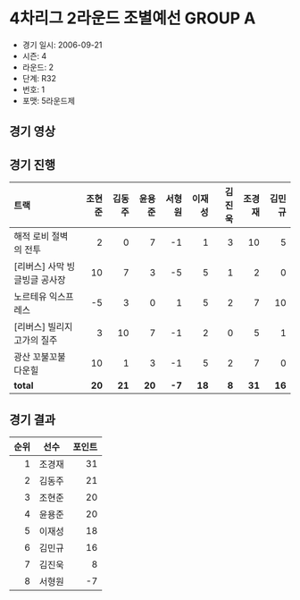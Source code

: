 # 4차리그 2라운드 조별예선 GROUP A

- 경기 일시: 2006-09-21
- 시즌: 4
- 라운드: 2
- 단계: R32
- 번호: 1
- 포맷: 5라운드제





## 경기 영상
## 경기 진행

| 트랙 | 조현준 | 김동주 | 윤용준 | 서형원 | 이재성 | 김진욱 | 조경재 | 김민규 |
|:---|---:|---:|---:|---:|---:|---:|---:|---:|
| 해적 로비 절벽의 전투 | 2 | 0 | 7 | -1 | 1 | 3 | 10 | 5 |
| [리버스] 사막 빙글빙글 공사장 | 10 | 7 | 3 | -5 | 5 | 1 | 2 | 0 |
| 노르테유 익스프레스 | -5 | 3 | 0 | 1 | 5 | 2 | 7 | 10 |
| [리버스] 빌리지 고가의 질주 | 3 | 10 | 7 | -1 | 2 | 0 | 5 | 1 |
| 광산 꼬불꼬불 다운힐 | 10 | 1 | 3 | -1 | 5 | 2 | 7 | 0 |
| __total__ | __20__ | __21__ | __20__ | __-7__ | __18__ | __8__ | __31__ | __16__ |




## 경기 결과

| 순위 | 선수 | 포인트 |
|---:|:---:|---:|
| 1 | 조경재 | 31 |
| 2 | 김동주 | 21 |
| 3 | 조현준 | 20 |
| 4 | 윤용준 | 20 |
| 5 | 이재성 | 18 |
| 6 | 김민규 | 16 |
| 7 | 김진욱 | 8 |
| 8 | 서형원 | -7 |

